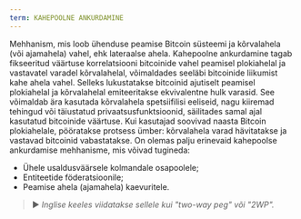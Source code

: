 ```yaml
---
term: KAHEPOOLNE ANKURDAMINE
---
```


Mehhanism, mis loob ühenduse peamise Bitcoin süsteemi ja kõrvalahela (või ajamahela) vahel, ehk lateraalse ahela. Kahepoolne ankurdamine tagab fikseeritud väärtuse korrelatsiooni bitcoinide vahel peamisel plokiahelal ja vastavatel varadel kõrvalahelal, võimaldades seeläbi bitcoinide liikumist kahe ahela vahel. Selleks lukustatakse bitcoinid ajutiselt peamisel plokiahelal ja kõrvalahelal emiteeritakse ekvivalentne hulk varasid. See võimaldab ära kasutada kõrvalahela spetsiifilisi eeliseid, nagu kiiremad tehingud või täiustatud privaatsusfunktsioonid, säilitades samal ajal kasutatud bitcoinide väärtuse. Kui kasutajad soovivad naasta Bitcoin plokiahelale, pööratakse protsess ümber: kõrvalahela varad hävitatakse ja vastavad bitcoinid vabastatakse. On olemas palju erinevaid kahepoolse ankurdamise mehhanisme, mis võivad tugineda:
* Ühele usaldusväärsele kolmandale osapoolele;
* Entiteetide föderatsioonile;
* Peamise ahela (ajamahela) kaevuritele.

> ► *Inglise keeles viidatakse sellele kui "two-way peg" või "2WP".*